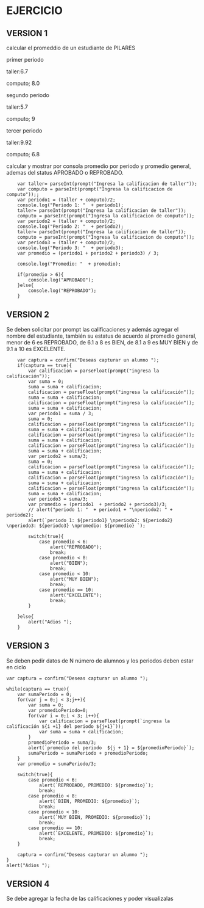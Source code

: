 # EJERCICIO

## VERSION 1 

calcular el promeddio de un estudiante de PILARES

primer periodo

taller:6.7

computo; 8.0
    
segundo periodo

taller:5.7

computo; 9
    
tercer periodo

taller:9.92

computo; 6.8
    
calcular y mostrar por consola promedio por periodo y promedio general, ademas del status APROBADO o REPROBADO.

        var taller= parseInt(prompt("Ingresa la calificacion de taller"));
        var computo = parseInt(prompt("Ingresa la calificacion de computo"));;
        var periodo1 = (taller + computo)/2;
        console.log("Periodo 1: "  + periodo1);
        taller= parseInt(prompt("Ingresa la calificacion de taller"));
        computo = parseInt(prompt("Ingresa la calificacion de computo"));
        var periodo2 = (taller + computo)/2;
        console.log("Periodo 2: "  + periodo2);
        taller= parseInt(prompt("Ingresa la calificacion de taller"));
        computo = parseInt(prompt("Ingresa la calificacion de computo"));
        var periodo3 = (taller + computo)/2;
        console.log("Periodo 3: "  + periodo3);
        var promedio = (periodo1 + periodo2 + periodo3) / 3;
        
        console.log("Promedio: "  + promedio);
        
        if(promedio > 6){
            console.log("APROBADO");
        }else{
            console.log("REPROBADO");
        }

## VERSION 2
Se deben solicitar por prompt las calificaciones y además agregar el nombre del estudiante, también su estatus de acuerdo al promedio general, menor de 6 es REPROBADO, de 6.1 a 8 es BIEN, de 8.1 a 9 es MUY BIEN y de 9.1 a 10 es EXCELENTE.

        var captura = confirm("Deseas capturar un alumno ");
        if(captura == true){
            var calificacion = parseFloat(prompt("ingresa la calificación"));
            var suma = 0;
            suma = suma + calificacion;
            calificacion = parseFloat(prompt("ingresa la calificación"));
            suma = suma + calificacion;
            calificacion = parseFloat(prompt("ingresa la calificación"));
            suma = suma + calificacion;
            var periodo1 = suma / 3;
            suma = 0;
            calificacion = parseFloat(prompt("ingresa la calificación"));
            suma = suma + calificacion;
            calificacion = parseFloat(prompt("ingresa la calificación"));
            suma = suma + calificacion;
            calificacion = parseFloat(prompt("ingresa la calificación"));
            suma = suma + calificacion;
            var periodo2 = suma/3;
            suma = 0;
            calificacion = parseFloat(prompt("ingresa la calificación"));
            suma = suma + calificacion;
            calificacion = parseFloat(prompt("ingresa la calificación"));
            suma = suma + calificacion;
            calificacion = parseFloat(prompt("ingresa la calificación"));
            suma = suma + calificacion;
            var periodo3 = suma/3;
            var promedio = (periodo1  + periodo2 + periodo3)/3;
            // alert("periodo 1: "  + periodo1 + "\nperiodo2: " + periodo2);
            alert(`periodo 1: ${periodo1} \nperiodo2: ${periodo2} \nperiodo3: ${periodo3} \npromedio: ${promedio} `);
        
            switch(true){
                case promedio < 6:
                    alert("REPROBADO");
                    break;
                case promedio < 8:
                    alert("BIEN");
                    break;
                case promedio < 10:
                    alert("MUY BIEN");
                    break;
                case promedio == 10:
                    alert("EXCELENTE");
                    break;
            }
        
        }else{
            alert("Adios ");
        }


## VERSION 3
Se deben pedir datos de N número de alumnos y los periodos deben estar en ciclo

    var captura = confirm("Deseas capturar un alumno ");
    
    while(captura == true){
        var sumaPeriodo = 0;
        for(var j = 0;j < 3;j++){
            var suma = 0;
            var promedioPeriodo=0;
            for(var i = 0;i < 3; i++){
                var calificacion = parseFloat(prompt(`ingresa la calificación ${i +1} del periodo ${j+1}`));
                var suma = suma + calificacion;
            }
            promedioPeriodo = suma/3;
            alert(`promedio del periodo  ${j + 1} = ${promedioPeriodo}`);
            sumaPeriodo = sumaPeriodo + promedioPeriodo;
        }
        var promedio = sumaPeriodo/3;
    
        switch(true){
            case promedio < 6:
                alert(`REPROBADO, PROMEDIO: ${promedio}`);
                break;
            case promedio < 8:
                alert(`BIEN, PROMEDIO: ${promedio}`);
                break;
            case promedio < 10:
                alert(`MUY BIEN, PROMEDIO: ${promedio}`);
                break;
            case promedio == 10:
                alert(`EXCELENTE, PROMEDIO: ${promedio}`);
                break;
        }
    
        captura = confirm("Deseas capturar un alumno ");
    }
    alert("Adios ");



## VERSION 4
Se debe agregar la fecha de las calificaciones y poder visualizalas
